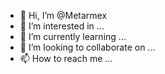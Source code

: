 - 👋 Hi, I’m @Metarmex
- 👀 I’m interested in ...
- 🌱 I’m currently learning ...
- 💞️ I’m looking to collaborate on ...
- 📫 How to reach me ...

<!---
Metarmex/Metarmex is a ✨ special ✨ repository because its `README.md` (this file) appears on your GitHub profile.
You can click the Preview link to take a look at your changes.
--->
